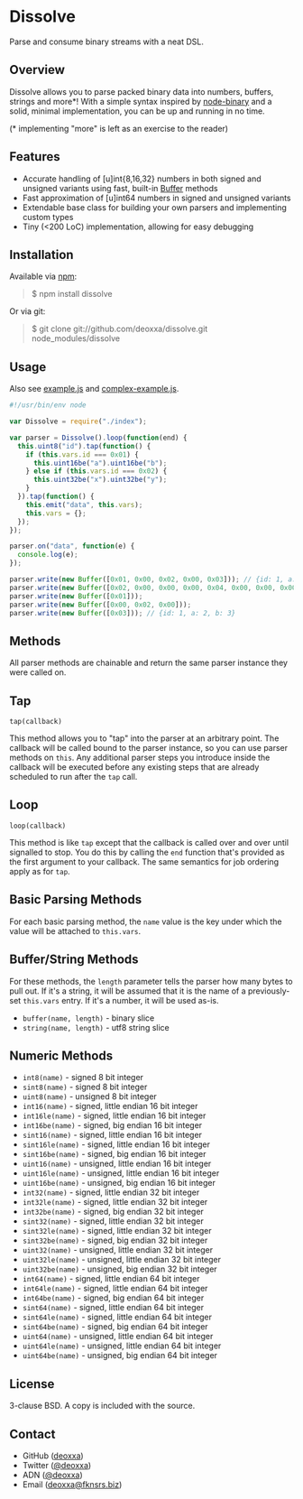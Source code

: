 Dissolve
========

Parse and consume binary streams with a neat DSL.

Overview
--------

Dissolve allows you to parse packed binary data into numbers, buffers, strings
and more*! With a simple syntax inspired by [node-binary](https://github.com/substack/node-binary)
and a solid, minimal implementation, you can be up and running in no time.

(* implementing "more" is left as an exercise to the reader)

Features
--------

* Accurate handling of [u]int{8,16,32} numbers in both signed and unsigned
  variants using fast, built-in [Buffer](http://nodejs.org/docs/latest/api/buffer.html)
  methods
* Fast approximation of [u]int64 numbers in signed and unsigned variants
* Extendable base class for building your own parsers and implementing
  custom types
* Tiny (<200 LoC) implementation, allowing for easy debugging

Installation
------------

Available via [npm](http://npmjs.org/):

> $ npm install dissolve

Or via git:

> $ git clone git://github.com/deoxxa/dissolve.git node_modules/dissolve

Usage
-----

Also see [example.js](https://github.com/deoxxa/dissolve/blob/master/example.js)
and [complex-example.js](https://github.com/deoxxa/dissolve/blob/master/complex-example.js).

```javascript
#!/usr/bin/env node

var Dissolve = require("./index");

var parser = Dissolve().loop(function(end) {
  this.uint8("id").tap(function() {
    if (this.vars.id === 0x01) {
      this.uint16be("a").uint16be("b");
    } else if (this.vars.id === 0x02) {
      this.uint32be("x").uint32be("y");
    }
  }).tap(function() {
    this.emit("data", this.vars);
    this.vars = {};
  });
});

parser.on("data", function(e) {
  console.log(e);
});

parser.write(new Buffer([0x01, 0x00, 0x02, 0x00, 0x03])); // {id: 1, a: 2, b: 3}
parser.write(new Buffer([0x02, 0x00, 0x00, 0x00, 0x04, 0x00, 0x00, 0x00, 0x05])); // {id: 2, x: 4, y: 5}
parser.write(new Buffer([0x01]));
parser.write(new Buffer([0x00, 0x02, 0x00]));
parser.write(new Buffer([0x03])); // {id: 1, a: 2, b: 3}
```

Methods
-------

All parser methods are chainable and return the same parser instance they were
called on.

Tap
---

`tap(callback)`

This method allows you to "tap" into the parser at an arbitrary point. The
callback will be called bound to the parser instance, so you can use parser
methods on `this`. Any additional parser steps you introduce inside the callback
will be executed before any existing steps that are already scheduled to run
after the `tap` call.

Loop
----

`loop(callback)`

This method is like `tap` except that the callback is called over and over until
signalled to stop. You do this by calling the `end` function that's provided as
the first argument to your callback. The same semantics for job ordering apply
as for `tap`.

Basic Parsing Methods
---------------------

For each basic parsing method, the `name` value is the key under which the value
will be attached to `this.vars`.

Buffer/String Methods
---------------------

For these methods, the `length` parameter tells the parser how many bytes to
pull out. If it's a string, it will be assumed that it is the name of a
previously-set `this.vars` entry. If it's a number, it will be used as-is.

* `buffer(name, length)` - binary slice
* `string(name, length)` - utf8 string slice

Numeric Methods
---------------

* `int8(name)` - signed 8 bit integer
* `sint8(name)` - signed 8 bit integer
* `uint8(name)` - unsigned 8 bit integer
* `int16(name)` - signed, little endian 16 bit integer
* `int16le(name)` - signed, little endian 16 bit integer
* `int16be(name)` - signed, big endian 16 bit integer
* `sint16(name)` - signed, little endian 16 bit integer
* `sint16le(name)` - signed, little endian 16 bit integer
* `sint16be(name)` - signed, big endian 16 bit integer
* `uint16(name)` - unsigned, little endian 16 bit integer
* `uint16le(name)` - unsigned, little endian 16 bit integer
* `uint16be(name)` - unsigned, big endian 16 bit integer
* `int32(name)` - signed, little endian 32 bit integer
* `int32le(name)` - signed, little endian 32 bit integer
* `int32be(name)` - signed, big endian 32 bit integer
* `sint32(name)` - signed, little endian 32 bit integer
* `sint32le(name)` - signed, little endian 32 bit integer
* `sint32be(name)` - signed, big endian 32 bit integer
* `uint32(name)` - unsigned, little endian 32 bit integer
* `uint32le(name)` - unsigned, little endian 32 bit integer
* `uint32be(name)` - unsigned, big endian 32 bit integer
* `int64(name)` - signed, little endian 64 bit integer
* `int64le(name)` - signed, little endian 64 bit integer
* `int64be(name)` - signed, big endian 64 bit integer
* `sint64(name)` - signed, little endian 64 bit integer
* `sint64le(name)` - signed, little endian 64 bit integer
* `sint64be(name)` - signed, big endian 64 bit integer
* `uint64(name)` - unsigned, little endian 64 bit integer
* `uint64le(name)` - unsigned, little endian 64 bit integer
* `uint64be(name)` - unsigned, big endian 64 bit integer

License
-------

3-clause BSD. A copy is included with the source.

Contact
-------

* GitHub ([deoxxa](http://github.com/deoxxa))
* Twitter ([@deoxxa](http://twitter.com/deoxxa))
* ADN ([@deoxxa](https://alpha.app.net/deoxxa))
* Email ([deoxxa@fknsrs.biz](mailto:deoxxa@fknsrs.biz))

